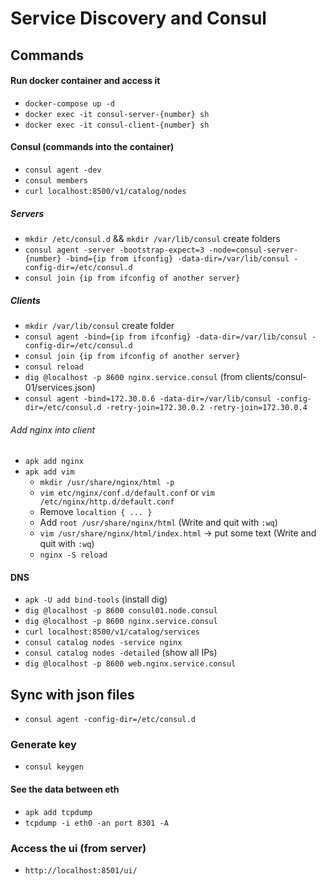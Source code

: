 # Service Discovery and Consul

## Commands

#### Run docker container and access it

- `docker-compose up -d`
- `docker exec -it consul-server-{number} sh`
- `docker exec -it consul-client-{number} sh`

#### Consul (commands into the container)

- `consul agent -dev`
- `consul members`
- `curl localhost:8500/v1/catalog/nodes`

##### Servers

- `mkdir /etc/consul.d` && `mkdir /var/lib/consul` create folders
- `consul agent -server -bootstrap-expect=3 -node=consul-server-{number} -bind={ip from ifconfig} -data-dir=/var/lib/consul -config-dir=/etc/consul.d`
- `consul join {ip from ifconfig of another server}`

##### Clients

- `mkdir /var/lib/consul` create folder
- `consul agent -bind={ip from ifconfig} -data-dir=/var/lib/consul -config-dir=/etc/consul.d`
- `consul join {ip from ifconfig of another server}`
- `consul reload`
- `dig @localhost -p 8600 nginx.service.consul` (from clients/consul-01/services.json)
- `consul agent -bind=172.30.0.6 -data-dir=/var/lib/consul -config-dir=/etc/consul.d -retry-join=172.30.0.2 -retry-join=172.30.0.4`

###### Add nginx into client

- `apk add nginx`
- `apk add vim`
  - `mkdir /usr/share/nginx/html -p`
  - `vim etc/nginx/conf.d/default.conf` or `vim /etc/nginx/http.d/default.conf`
  - Remove `localtion { ... }`
  - Add `root /usr/share/nginx/html` (Write and quit with `:wq`)
  - `vim /usr/share/nginx/html/index.html` -> put some text (Write and quit with `:wq`)
  - `nginx -S reload`

#### DNS

- `apk -U add bind-tools` (install dig)
- `dig @localhost -p 8600 consul01.node.consul`
- `dig @localhost -p 8600 nginx.service.consul`
- `curl localhost:8500/v1/catalog/services`
- `consul catalog nodes -service nginx`
- `consul catalog nodes -detailed` (show all IPs)
- `dig @localhost -p 8600 web.nginx.service.consul`

## Sync with json files

- `consul agent -config-dir=/etc/consul.d`

### Generate key

- `consul keygen`

#### See the data between eth

- `apk add tcpdump`
- `tcpdump -i eth0 -an port 8301 -A`

### Access the ui (from server)

- `http://localhost:8501/ui/`
